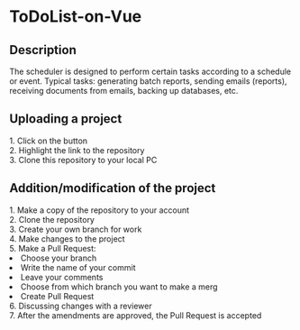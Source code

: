 <h1>ToDoList-on-Vue</h1>

<h2>Description</h2>

<p>
The scheduler is designed to perform certain tasks according to a schedule or event. 
Typical tasks: generating batch reports, sending emails (reports), receiving documents from emails, backing up databases, etc.
</p>

<h2>Uploading a project</h2>
1. Click on the button <br>
2. Highlight the link to the repository <br>
3. Clone this repository to your local PC <br>

<h2>Addition/modification of the project</h2>
1. Make a copy of the repository to your account <br>
2. Clone the repository <br>
3. Create your own branch for work <br>
4. Make changes to the project <br>
5. Make a Pull Request: <br>
  <li>  Choose your branch </li>
  <li>  Write the name of your commit </li>
  <li>  Leave your comments </li>
  <li>  Choose from which branch you want to make a merg </li>
  <li>  Create Pull Request </li>
6. Discussing changes with a reviewer <br>
7. After the amendments are approved, the Pull Request is accepted <br>
